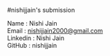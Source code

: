 #nishijjain's submission

Name      :   Nishi Jain <br>
Email     :   nishijjain2000@gmail.com <br>
Linkedin  :   Nishi Jain <br>
GitHub    :   nishijjain <br>